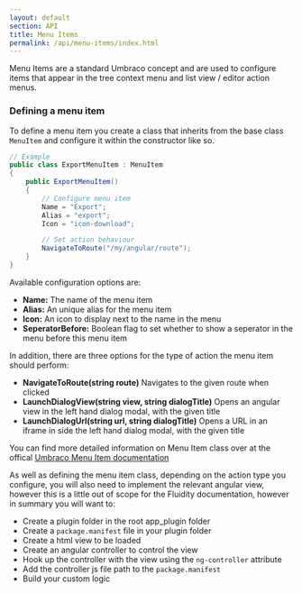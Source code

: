 ```yaml
---
layout: default
section: API
title: Menu Items
permalink: /api/menu-items/index.html
---
```


Menu Items are a standard Umbraco concept and are used to configure items that appear in the tree context menu and list view / editor action menus.

### Defining a menu item

To define a menu item you create a class that inherits from the base class `MenuItem` and configure it within the constructor like so.

````csharp
// Example
public class ExportMenuItem : MenuItem
{
    public ExportMenuItem()
    {
        // Configure menu item
        Name = "Export";
        Alias = "export";
        Icon = "icon-download";

        // Set action behaviour
        NavigateToRoute("/my/angular/route");
    }    
}
````

Available configuration options are:

* **Name:** The name of the menu item
* **Alias:** An unique alias for the menu item
* **Icon:** An icon to display next to the name in the menu
* **SeperatorBefore:** Boolean flag to set whether to show a seperator in the menu before this menu item

In addition, there are three options for the type of action the menu item should perform:

* **NavigateToRoute(string route)** Navigates to the given route when clicked
* **LaunchDialogView(string view, string dialogTitle)** Opens an angular view in the left hand dialog modal, with the given title
* **LaunchDialogUrl(string url, string dialogTitle)** Opens a URL in an iframe in side the left hand dialog modal, with the given title

You can find more detailed information on Menu Item class over at the offical [Umbraco Menu Item documentation](https://our.umbraco.org/apidocs/csharp/api/Umbraco.Web.Models.Trees.MenuItem.html)

As well as defining the menu item class, depending on the action type you configure, you will also need to implement the relevant angular view, however this is a little out of scope for the Fluidity documentation, however in summary you will want to:

* Create a plugin folder in the root app_plugin folder
* Create a `package.manifest` file in your plugin folder
* Create a html view to be loaded
* Create an angular controller to control the view
* Hook up the controller with the view using the `ng-controller` attribute
* Add the controller js file path to the `package.manifest` 
* Build your custom logic
